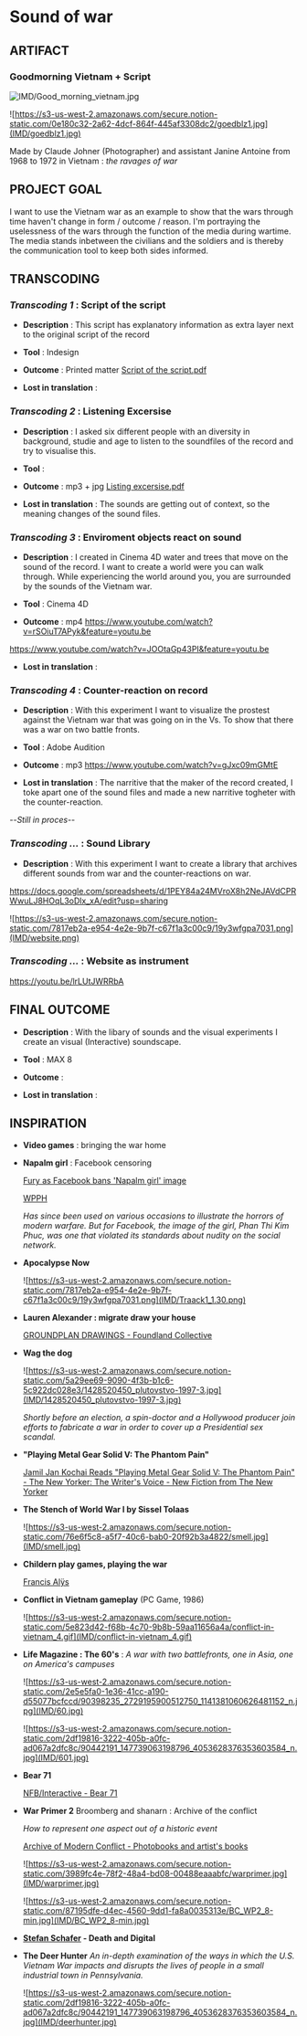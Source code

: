 # Sound of war

## ARTIFACT 

### Goodmorning Vietnam + Script

![IMD/Good_morning_vietnam.jpg](IMD/Good_morning_vietnam.jpg)

![https://s3-us-west-2.amazonaws.com/secure.notion-static.com/0e180c32-2a62-4dcf-864f-445af3308dc2/goedblz1.jpg](IMD/goedblz1.jpg)

Made by Claude Johner (Photographer) and assistant Janine Antoine from 1968 to 1972 in Vietnam : <em>the ravages of war</em>


## PROJECT GOAL

I want to use the Vietnam war as an example to show that the wars through time haven't change in form / outcome / reason. 
I'm portraying the uselessness of the wars through the function of the media during wartime. The media stands inbetween the civilians and the soldiers and is thereby the communication tool to keep both sides informed.


## TRANSCODING

### *Transcoding 1* : Script of the script

- **Description** : This script has explanatory information as extra layer next to the original script of the record

- **Tool** : Indesign

- **Outcome** : Printed matter
[Script of the script.pdf](https://s3-us-west-2.amazonaws.com/secure.notion-static.com/618a6812-87d7-4a31-b5e9-3b86057a215e/Script_of_the_script.pdf)

- **Lost in translation** : 


### *Transcoding 2* : Listening Excersise

- **Description** : I asked six different people with an diversity in background, studie and age to listen to the soundfiles of the record and try to visualise this.

- **Tool** : 

- **Outcome** : mp3 + jpg
[Listing excersise.pdf](https://s3-us-west-2.amazonaws.com/secure.notion-static.com/0c9958b7-a467-4f61-9290-36d117c6cc83/Listing_excersise.pdf)

- **Lost in translation** : The sounds are getting out of context, so the meaning changes of the sound files.


### *Transcoding 3* : Enviroment objects react on sound

- **Description** : I created in Cinema 4D water and trees that move on the sound of the record. I want to create a world were you can walk through. While experiencing the world around you, you are surrounded by the sounds of the Vietnam war. 

- **Tool** : Cinema 4D

- **Outcome** : mp4
https://www.youtube.com/watch?v=rSOiuT7APyk&feature=youtu.be

https://www.youtube.com/watch?v=JOOtaGp43PI&feature=youtu.be

- **Lost in translation** : 


### *Transcoding 4* : Counter-reaction on record 

- **Description** : With this experiment I want to visualize the prostest against the Vietnam war that was going on in the Vs. To show that there was a war on two battle fronts.

- **Tool** : Adobe Audition 

- **Outcome** : mp3
https://www.youtube.com/watch?v=gJxc09mGMtE

- **Lost in translation** : The narritive that the maker of the record created, I toke apart one of the sound files and made a new narritive togheter with the counter-reaction.


--*Still in proces*--

### *Transcoding ...* : Sound Library 

- **Description** : With this experiment I want to create a library that archives different sounds from war and the counter-reactions on war. 

https://docs.google.com/spreadsheets/d/1PEY84a24MVroX8h2NeJAVdCPRWwuLJ8HOqL3oDlx_xA/edit?usp=sharing

  ![https://s3-us-west-2.amazonaws.com/secure.notion-static.com/7817eb2a-e954-4e2e-9b7f-c67f1a3c00c9/19y3wfgpa7031.png](IMD/website.png)
  
### *Transcoding ...* : Website as instrument
  
  https://youtu.be/lrLUtJWRRbA

## FINAL OUTCOME

- **Description** : With the libary of sounds and the visual experiments I create an visual (Interactive) soundscape.

- **Tool** : MAX 8

- **Outcome** :

- **Lost in translation** :


## INSPIRATION

- **Video games** : bringing the war home 

- **Napalm girl** : Facebook censoring

  [Fury as Facebook bans 'Napalm girl' image](https://www.bbc.com/news/technology-37318031)
  
  [WPPH](https://janrosseel.com/archive%2Fwpph)
  
  <em>Has since been used on various occasions to illustrate the horrors of modern warfare. But for Facebook, 
  the image of the girl, Phan Thi Kim Phuc, was one that violated its standards about nudity on the social network.</em>

- **Apocalypse Now**

  ![https://s3-us-west-2.amazonaws.com/secure.notion-static.com/7817eb2a-e954-4e2e-9b7f-c67f1a3c00c9/19y3wfgpa7031.png](IMD/Traack1_1.30.png)

- **Lauren Alexander : migrate draw your house**

  [GROUNDPLAN DRAWINGS - Foundland Collective](http://foundland.info/GROUNDPLAN-DRAWINGS)

- **Wag the dog** 

  ![https://s3-us-west-2.amazonaws.com/secure.notion-static.com/5a29ee69-9090-4f3b-b1c6-5c922dc028e3/1428520450_plutovstvo-1997-3.jpg](IMD/1428520450_plutovstvo-1997-3.jpg)

  *Shortly before an election, a spin-doctor and a Hollywood producer join efforts to fabricate a war in order to cover up a Presidential sex scandal.*
  
- **"Playing Metal Gear Solid V: The Phantom Pain"**

  [Jamil Jan Kochai Reads "Playing Metal Gear Solid V: The Phantom Pain" - The New Yorker: The Writer's Voice - New Fiction from The New Yorker](https://pca.st/19vld8tq)
  
- **The Stench of World War I by Sissel Tolaas**

  ![https://s3-us-west-2.amazonaws.com/secure.notion-static.com/76e6f5c8-a5f7-40c6-bab0-20f92b3a4822/smell.jpg](IMD/smell.jpg)

- **Childern play games, playing the war**

  [Francis Alÿs](https://www.eyefilm.nl/en/exhibition/francis-alÿs)

- **Conflict in Vietnam gameplay** (PC Game, 1986)

  ![https://s3-us-west-2.amazonaws.com/secure.notion-static.com/5e823d42-f68b-4c70-9b8b-59aa11656a4a/conflict-in-vietnam_4.gif](IMD/conflict-in-vietnam_4.gif)
  
- **Life Magazine : The 60's** : 
  *A war with two battlefronts, one in Asia, one on America's campuses*
  
  ![https://s3-us-west-2.amazonaws.com/secure.notion-static.com/2e5e5fa0-1e36-41cc-a190-d55077bcfccd/90398235_2729195900512750_1141381060626481152_n.jpg](IMD/60.jpg)

  ![https://s3-us-west-2.amazonaws.com/secure.notion-static.com/2df19816-3222-405b-a0fc-ad067a2dfc8c/90442191_147739063198796_4053628376353603584_n.jpg](IMD/601.jpg)
  
- **Bear 71**

  [NFB/Interactive - Bear 71](http://www.bear71.nfb.ca/#/bear71)
  
- **War Primer 2** Broomberg and shanarn : Archive of the conflict 

  *How to represent one aspect out of a historic event*
  
   [Archive of Modern Conflict - Photobooks and artist's books](https://archiveofmodernconflict.com)
  
  ![https://s3-us-west-2.amazonaws.com/secure.notion-static.com/3989fc4e-78f2-48a4-bd08-00488eaaabfc/warprimer.jpg](IMD/warprimer.jpg)

  ![https://s3-us-west-2.amazonaws.com/secure.notion-static.com/87195dfe-d4ec-4560-9dd1-fa8a0035313e/BC_WP2_8-min.jpg](IMD/BC_WP2_8-min.jpg)
  
- **[Stefan Schafer](http://stefanschafer.net) - Death and Digital**

- **The Deer Hunter** 
  *An in-depth examination of the ways in which the U.S. Vietnam War impacts and disrupts the lives of people in a small     industrial town in Pennsylvania.*
  
   ![https://s3-us-west-2.amazonaws.com/secure.notion-static.com/2df19816-3222-405b-a0fc-ad067a2dfc8c/90442191_147739063198796_4053628376353603584_n.jpg](IMD/deerhunter.jpg)






 
  



